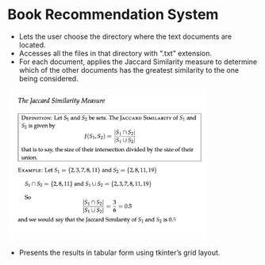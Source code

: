 # Book Recommendation System

* Lets the user choose the directory where the text documents are located.
* Accesses all the files in that directory with ".txt" extension.
* For each document, applies the Jaccard Similarity measure to determine which of the other documents has the greatest similarity to the one being considered.

<img src="https://github.com/GurpreetSingh97/Book_recommendation_system/blob/main/Screen%20Shot%202022-01-03%20at%208.21.03%20PM.png" alt="alt text" width="400" height="whatever">

* Presents the results in tabular form using tkinter’s grid layout.  
